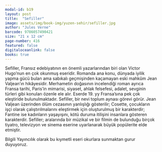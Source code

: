 ```yaml
---
modal-id: b19
layout: post
title:  "Sefiller"
image: assets/img/book-img/yuzen-sehir/sefiller.jpg
author: "Jules Verne"
barcode: 9786057490421
size: "21 x 12 cm"
page-number: 416
featured: false
digitaloceanlink: false
books: true
---
```


Sefiller, Fransız edebiyatının en önemli yazarlarından biri olan Victor Hugo’nun en çok okunmuş eseridir.
Romanda ana konu, dünyada iyilik yapma gücü bulan ama sabıkalı geçmişinden kaçamayan eski mahkûm Jean Valjean’ın hikâyesidir.
Merhametin doğasının incelendiği roman ayrıca Fransa tarihi, Paris’in mimarisi, siyaset, ahlak felsefesi, adalet, sevginin türleri gibi konuları özenle ele alır.
Eserde 19. yy Fransa’sına pek çok eleştiride bulunulmaktadır.
Sefiller, bir nevi toplum aynası görevi görür.
Jean Valjean üzerinden ölüm cezasının yanlışlığı gösterilir; Cosette, çocukların işçi olarak çalıştırılmalarını eleştirmek için oluşturulmuş bir karakterdir; Fantine ise kadınların yaşayışını, kötü duruma itilişini insanlara gösteren karakterdir.
Sefiller; aralarında bir müzikal ve bir filmin de bulunduğu birçok tiyatro, televizyon ve sinema eserine uyarlanarak büyük popülerite elde etmiştir.

Bilgili Yayıncılık olarak bu kıymetli eseri okurlara sunmaktan gurur duyuyoruz.